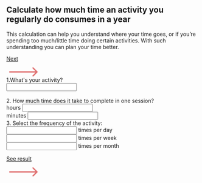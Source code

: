 <!DOCTYPE html>
<html lang="en">
    <head>
        <meta charset="UTF-8">
        <meta name="viewport" content="width=device-width, initial-scale=1.0">
        <link rel="shortcut icon" href="./yin-yan.ico" type="image/x-icon">
        <link href="https://fonts.googleapis.com/css2?family=Source+Sans+Pro&display=swap" rel="stylesheet">
        <link rel="stylesheet" href="./new.css">
        <title>Where Your Time Goes</title>
    </head>
    <body data-barba="wrapper">
        <div data-barba="container" data-barba-namespace="home">
            <div class="transition-div wrapper">
                <div class="left-section">
                    <div class="top-left-box">
                        <h2>Calculate how much time an activity you regularly do consumes in a year  </h2>
                    </div>
                    <div class="bottom-left-box">
                        <p>This calculation can help you understand where your time goes,
                            or if you’re spending too much/little time doing certain activities.
                            With such understanding you can plan your time better.
                        </p>
                        <a href="./select-mob.html">
                            <div class="arrow-btn2">
                                <p>Next</p>
                                <svg width="90" height="25" viewBox="0 0 114 38" fill="none" xmlns="http://www.w3.org/2000/svg">
                                    <path d="M112.768 20.7678C113.744 19.7915 113.744 18.2085 112.768 17.2322L96.8579 1.32233C95.8816 0.34602 94.2986 0.34602 93.3223 1.32233C92.346 2.29864 92.346 3.88155 93.3223 4.85786L107.464 19L93.3223 33.1421C92.346 34.1184 92.346 35.7014 93.3223 36.6777C94.2986 37.654 95.8816 37.654 96.8579 36.6777L112.768 20.7678ZM-2.57844e-09 21.5L111 21.5L111 16.5L2.57844e-09 16.5L-2.57844e-09 21.5Z" fill="#E07171"/>
                                </svg>
                            </div>
                        </a>
                    </div>
                </div>
                <div class="right-section">
                    <div class="form-wrapper">
                        <form>
                            <div class="firstq-wrap">
                                <label class="firstq-label" for="1.What's your activity?">1.What's your activity?</label> <br>
                                <input class="text-input-style firstq-text-input" type="text" id="1.What's your activity?" name="1.What's your activity?" required>
                            </div>
                            <br>
                            <div class="secondq-wrap">
                                <label class="secondq-label" for ="2. How much time does it take to complete in one session?">2. How much time does it take to complete in one session?</label> <br>
                                <div class="time-wrap">
                                    <div class="hours-wrap">
                                        <label for="hours">hours</label>
                                        <input class="text-input-style" type="number" id="hours" name="hours">
                                    </div>
                                    <div class="minutes-wrap">
                                        <label for="minutes">minutes</label>
                                        <input class="text-input-style" type="number" id="minutes" name="minutes"> <br>
                                    </div>
                                </div>
                            </div>
                            <div class="third-options-wrap">
                                <div class="thirdq-wrap">
                                    <div class="thirdq-wrap-0 ">
                                        <label for="Select the frequency of the activity:">3. Select the frequency of the activity:</label> <br>
                                    </div>
                                    <div class="thirdq-wrap-1">
                                        <input class="text-input-style-red option" type="number" id="tpday" name="tpday"> <label for="tpday">times per day</label> <br>
                                    </div>
                                    <div class="thirdq-wrap-2">
                                        <input class="text-input-style-red option" type="number" id="tpweek" name="tpweek"> <label for="tpweek">times per week</label> <br>
                                    </div>
                                    <div class="thirdq-wrap-3">
                                        <input class="text-input-style-red option" type="number" id="tpmonth" name="tpmonth" > <label for="tpmonth">times per month</label>
                                    </div>
                                </div>
                            </div>
                        </form>
                        <a href="./result.html">
                            <div class="next-btn arrow-btn1">
                                <p>See result</p>
                                <svg width="90" height="25" viewBox="0 0 114 38" fill="none" xmlns="http://www.w3.org/2000/svg">
                                    <path d="M112.768 20.7678C113.744 19.7915 113.744 18.2085 112.768 17.2322L96.8579 1.32233C95.8816 0.34602 94.2986 0.34602 93.3223 1.32233C92.346 2.29864 92.346 3.88155 93.3223 4.85786L107.464 19L93.3223 33.1421C92.346 34.1184 92.346 35.7014 93.3223 36.6777C94.2986 37.654 95.8816 37.654 96.8579 36.6777L112.768 20.7678ZM-2.57844e-09 21.5L111 21.5L111 16.5L2.57844e-09 16.5L-2.57844e-09 21.5Z" fill="#E07171"/>
                                </svg>
                            </div>
                        </a>
                    </div>
                </div>
                <script src="https://unpkg.com/@barba/core"></script>
                <script src="https://cdnjs.cloudflare.com/ajax/libs/gsap/3.2.4/gsap.min.js"></script>
                <script type = "module" src="./js/main.js"></script>
            </div>
        </div>
    </body>
</html>
